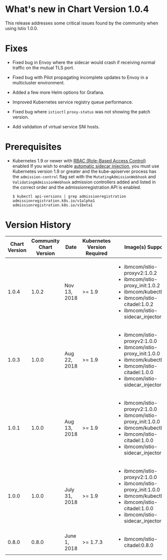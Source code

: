 # What's new in Chart Version 1.0.4

This release addresses some critical issues found by the community when using Istio 1.0.0.

# Fixes

- Fixed bug in Envoy where the sidecar would crash if receiving normal traffic on the mutual TLS port.

- Fixed bug with Pilot propagating incomplete updates to Envoy in a multicluster environment.

- Added a few more Helm options for Grafana.

- Improved Kubernetes service registry queue performance.

- Fixed bug where `istioctl` `proxy-status` was not showing the patch version.

- Add validation of virtual service SNI hosts.

# Prerequisites

* Kubernetes 1.9 or newer with [RBAC (Role-Based Access Control)](https://kubernetes.io/docs/admin/authorization/rbac/) enabled
  If you wish to enable [automatic sidecar injection](https://istio.io/docs/setup/kubernetes/sidecar-injection/#automatic-sidecar-injection), you must use Kubernetes version 1.9 or greater and the kube-apiserver process has the `admission-control` flag set with the `MutatingAdmissionWebhook` and `ValidatingAdmissionWebhook` admission controllers added and listed in the correct order and the admissionregistration API is enabled.
  ```
  $ kubectl api-versions | grep admissionregistration
  admissionregistration.k8s.io/v1alpha1
  admissionregistration.k8s.io/v1beta1
  ```

# Version History

| Chart Version | Community Chart Version | Date | Kubernetes Version Required | Image(s) Supported | Breaking Changes | Details |
| ----- | ----- | ---- | --------------------------- | ------------------ | ---------------- | ------- |
| 1.0.4 | 1.0.2 | Nov 13, 2018| >= 1.9  | <ul><li>ibmcom/istio-proxyv2:1.0.2</li><li>ibmcom/istio-proxy_init:1.0.2</li><li>ibmcom/kubectl:v1.11.3</li><li>ibmcom/istio-citadel:1.0.2</li><li>ibmcom/istio-sidecar_injector:1.0.2</li></ul> | None | new features and architectural improvement |
| 1.0.3 | 1.0.0 | Aug 22, 2018| >= 1.9  | <ul><li>ibmcom/istio-proxyv2:1.0.0</li><li>ibmcom/istio-proxy_init:1.0.0</li><li>ibmcom/kubectl:v1.11.1</li><li>ibmcom/istio-citadel:1.0.0</li><li>ibmcom/istio-sidecar_injector:1.0.0</li></ul> | None | new features and architectural improvement |
| 1.0.1 | 1.0.0 | Aug 13, 2018| >= 1.9  | <ul><li>ibmcom/istio-proxyv2:1.0.0</li><li>ibmcom/istio-proxy_init:1.0.0</li><li>ibmcom/kubectl:v1.10.0</li><li>ibmcom/istio-citadel:1.0.0</li><li>ibmcom/istio-sidecar_injector:1.0.0</li></ul> | None | new architectural support |
| 1.0.0 | 1.0.0 | July 31, 2018| >= 1.9  | <ul><li>ibmcom/istio-proxyv2:1.0.0</li><li>ibmcom/istio-proxy_init:1.0.0</li><li>ibmcom/kubectl:v1.10.0</li><li>ibmcom/istio-citadel:1.0.0</li><li>ibmcom/istio-sidecar_injector:1.0.0</li></ul> | None | new features and architectural improvement |
| 0.8.0 | 0.8.0 | June 1, 2018| >= 1.7.3 | <ul><li>ibmcom/istio-citadel:0.8.0</li></ul> | None | Initial release |
